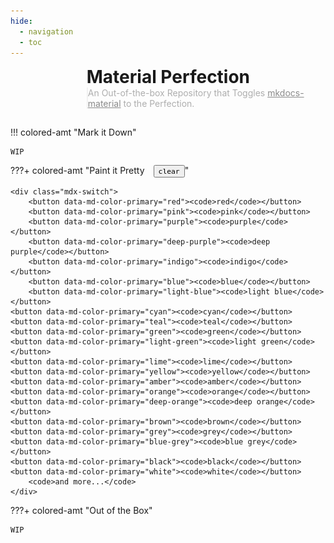```yaml
---
hide:
  - navigation
  - toc
---
```


<style>
  .bg {
    top: 0;
    bottom: 0;
    left: 0;
    right: 0;
    position: absolute;
    margin: auto;
    background: linear-gradient(7deg, var(--custom-primary-color--transparent), 32%, transparent);
    z-index: -1;
  }
	
  .container {
    display: flex;
    flex-wrap: wrap;
    width: 100%;
    height: auto;
    align-items: flex-start;
    justify-content: flex-start;
  }

  .combined span {
    height: auto;
    width: 5.7em;
    max-height: 100%;
    max-width: calc(30% - 3em);
    margin-left: 1.1em;
    margin-right: 1.9em;
    object-fit: contain;
  }

  .content {
    flex: 1;
  }

  .combined h1, blockquote {
    margin: 0;
    padding: 0;
  }

  .combined blockquote {
    opacity: 0.5;
  }

  .mdx-switch button {
    cursor: pointer;
    transition: opacity 0.25s;
  }

  .mdx-switch button:focus,
  .mdx-switch button:hover {
    opacity: .75;
  }

  .mdx-switch button > code {
    background-color: var(--md-primary-fg-color);
    color: var(--md-primary-bg-color);
    display: block;
  }

  .colored-text {
	color: var(--md-primary-fg-color--auto);
  }

  .md-typeset details.colored-amt, .admonition.colored-amt {
	font-size: .9em;
  }
</style>

<div class="bg"></div>

<div class="container combined">
  <span class="colored" style="-webkit-mask-image: url('assets/images/logo.png');">
	<img
      src="assets/images/logo.png"
      alt="Material Perfection"
    />
   </span>
  <div class="content">
    <h1>Material Perfection</h1>
    <blockquote>
      An Out-of-the-box Repository that Toggles <a href="https://github.com/squidfunk/mkdocs-material">mkdocs-material</a> to the Perfection.
    </blockquote>
  </div>
</div>

!!! colored-amt "<span class="colored-text">Mark it Down</span>"

    WIP

???+ colored-amt "<span class="mdx-switch"><span class="colored-text">Paint it Pretty</span>&emsp;<button data-md-color-primary="--md-primary-fg-color--auto"><code>clear</code></button></span>"

    <div class="mdx-switch">
        <button data-md-color-primary="red"><code>red</code></button>
        <button data-md-color-primary="pink"><code>pink</code></button>
        <button data-md-color-primary="purple"><code>purple</code></button>
        <button data-md-color-primary="deep-purple"><code>deep purple</code></button>
        <button data-md-color-primary="indigo"><code>indigo</code></button>
        <button data-md-color-primary="blue"><code>blue</code></button>
        <button data-md-color-primary="light-blue"><code>light blue</code></button>
	<button data-md-color-primary="cyan"><code>cyan</code></button>
	<button data-md-color-primary="teal"><code>teal</code></button>
	<button data-md-color-primary="green"><code>green</code></button>
	<button data-md-color-primary="light-green"><code>light green</code></button>
	<button data-md-color-primary="lime"><code>lime</code></button>
	<button data-md-color-primary="yellow"><code>yellow</code></button>
	<button data-md-color-primary="amber"><code>amber</code></button>
	<button data-md-color-primary="orange"><code>orange</code></button>
	<button data-md-color-primary="deep-orange"><code>deep orange</code></button>
	<button data-md-color-primary="brown"><code>brown</code></button>
	<button data-md-color-primary="grey"><code>grey</code></button>
	<button data-md-color-primary="blue-grey"><code>blue grey</code></button>
	<button data-md-color-primary="black"><code>black</code></button>
	<button data-md-color-primary="white"><code>white</code></button>
        <code>and more...</code>
    </div>

<script>
var buttons = document.querySelectorAll("button[data-md-color-primary]")
buttons.forEach(function(button) {
	button.addEventListener("click", function() {
	var attr = this.getAttribute("data-md-color-primary")
	document.body.setAttribute("data-md-color-primary", attr)
	})
})
</script>

???+ colored-amt "<span class="colored-text">Out of the Box</span>"

    WIP
